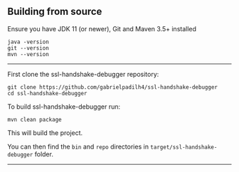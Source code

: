 ## Building from source

Ensure you have JDK 11 (or newer), Git and Maven 3.5+ installed

    java -version
    git --version
    mvn --version

---    
First clone the ssl-handshake-debugger repository:
    
    git clone https://github.com/gabrielpadilh4/ssl-handshake-debugger
    cd ssl-handshake-debugger
    
To build ssl-handshake-debugger run:

    mvn clean package
    
This will build the project.

You can then find the `bin` and `repo` directories in `target/ssl-handshake-debugger` folder.

---
